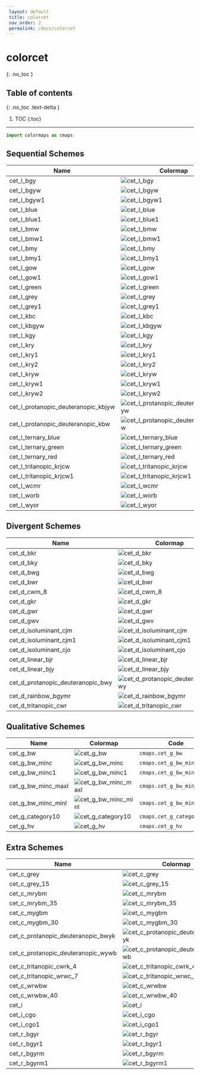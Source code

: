 ```yaml
--- 
 layout: default 
 title: colorcet 
 nav_order: 2 
 permalink: /docs/colorcet 
--- 
```


# colorcet 
{: .no_toc } 

## Table of contents
{: .no_toc .text-delta }

1. TOC
{:toc}

---

 ```python 
 import colormaps as cmaps 
 ``` 

## Sequential Schemes

| Name        | Colormap    | Code       | Levels     | 
| ----------- | ----------- | -----------| -----------| 
| cet_l_bgy| ![cet_l_bgy](/colormaps/assets/images/colorcet/cet_l_bgy.png) | ```cmaps.cet_l_bgy``` | 256| 
| cet_l_bgyw| ![cet_l_bgyw](/colormaps/assets/images/colorcet/cet_l_bgyw.png) | ```cmaps.cet_l_bgyw``` | 256| 
| cet_l_bgyw1| ![cet_l_bgyw1](/colormaps/assets/images/colorcet/cet_l_bgyw1.png) | ```cmaps.cet_l_bgyw1``` | 256| 
| cet_l_blue| ![cet_l_blue](/colormaps/assets/images/colorcet/cet_l_blue.png) | ```cmaps.cet_l_blue``` | 256| 
| cet_l_blue1| ![cet_l_blue1](/colormaps/assets/images/colorcet/cet_l_blue1.png) | ```cmaps.cet_l_blue1``` | 256| 
| cet_l_bmw| ![cet_l_bmw](/colormaps/assets/images/colorcet/cet_l_bmw.png) | ```cmaps.cet_l_bmw``` | 256| 
| cet_l_bmw1| ![cet_l_bmw1](/colormaps/assets/images/colorcet/cet_l_bmw1.png) | ```cmaps.cet_l_bmw1``` | 256| 
| cet_l_bmy| ![cet_l_bmy](/colormaps/assets/images/colorcet/cet_l_bmy.png) | ```cmaps.cet_l_bmy``` | 256| 
| cet_l_bmy1| ![cet_l_bmy1](/colormaps/assets/images/colorcet/cet_l_bmy1.png) | ```cmaps.cet_l_bmy1``` | 256| 
| cet_l_gow| ![cet_l_gow](/colormaps/assets/images/colorcet/cet_l_gow.png) | ```cmaps.cet_l_gow``` | 256| 
| cet_l_gow1| ![cet_l_gow1](/colormaps/assets/images/colorcet/cet_l_gow1.png) | ```cmaps.cet_l_gow1``` | 256| 
| cet_l_green| ![cet_l_green](/colormaps/assets/images/colorcet/cet_l_green.png) | ```cmaps.cet_l_green``` | 256| 
| cet_l_grey| ![cet_l_grey](/colormaps/assets/images/colorcet/cet_l_grey.png) | ```cmaps.cet_l_grey``` | 256| 
| cet_l_grey1| ![cet_l_grey1](/colormaps/assets/images/colorcet/cet_l_grey1.png) | ```cmaps.cet_l_grey1``` | 256| 
| cet_l_kbc| ![cet_l_kbc](/colormaps/assets/images/colorcet/cet_l_kbc.png) | ```cmaps.cet_l_kbc``` | 256| 
| cet_l_kbgyw| ![cet_l_kbgyw](/colormaps/assets/images/colorcet/cet_l_kbgyw.png) | ```cmaps.cet_l_kbgyw``` | 256| 
| cet_l_kgy| ![cet_l_kgy](/colormaps/assets/images/colorcet/cet_l_kgy.png) | ```cmaps.cet_l_kgy``` | 256| 
| cet_l_kry| ![cet_l_kry](/colormaps/assets/images/colorcet/cet_l_kry.png) | ```cmaps.cet_l_kry``` | 256| 
| cet_l_kry1| ![cet_l_kry1](/colormaps/assets/images/colorcet/cet_l_kry1.png) | ```cmaps.cet_l_kry1``` | 256| 
| cet_l_kry2| ![cet_l_kry2](/colormaps/assets/images/colorcet/cet_l_kry2.png) | ```cmaps.cet_l_kry2``` | 256| 
| cet_l_kryw| ![cet_l_kryw](/colormaps/assets/images/colorcet/cet_l_kryw.png) | ```cmaps.cet_l_kryw``` | 256| 
| cet_l_kryw1| ![cet_l_kryw1](/colormaps/assets/images/colorcet/cet_l_kryw1.png) | ```cmaps.cet_l_kryw1``` | 256| 
| cet_l_kryw2| ![cet_l_kryw2](/colormaps/assets/images/colorcet/cet_l_kryw2.png) | ```cmaps.cet_l_kryw2``` | 256| 
| cet_l_protanopic_deuteranopic_kbjyw| ![cet_l_protanopic_deuteranopic_kbjyw](/colormaps/assets/images/colorcet/cet_l_protanopic_deuteranopic_kbjyw.png) | ```cmaps.cet_l_protanopic_deuteranopic_kbjyw``` | 256| 
| cet_l_protanopic_deuteranopic_kbw| ![cet_l_protanopic_deuteranopic_kbw](/colormaps/assets/images/colorcet/cet_l_protanopic_deuteranopic_kbw.png) | ```cmaps.cet_l_protanopic_deuteranopic_kbw``` | 256| 
| cet_l_ternary_blue| ![cet_l_ternary_blue](/colormaps/assets/images/colorcet/cet_l_ternary_blue.png) | ```cmaps.cet_l_ternary_blue``` | 256| 
| cet_l_ternary_green| ![cet_l_ternary_green](/colormaps/assets/images/colorcet/cet_l_ternary_green.png) | ```cmaps.cet_l_ternary_green``` | 256| 
| cet_l_ternary_red| ![cet_l_ternary_red](/colormaps/assets/images/colorcet/cet_l_ternary_red.png) | ```cmaps.cet_l_ternary_red``` | 256| 
| cet_l_tritanopic_krjcw| ![cet_l_tritanopic_krjcw](/colormaps/assets/images/colorcet/cet_l_tritanopic_krjcw.png) | ```cmaps.cet_l_tritanopic_krjcw``` | 256| 
| cet_l_tritanopic_krjcw1| ![cet_l_tritanopic_krjcw1](/colormaps/assets/images/colorcet/cet_l_tritanopic_krjcw1.png) | ```cmaps.cet_l_tritanopic_krjcw1``` | 256| 
| cet_l_wcmr| ![cet_l_wcmr](/colormaps/assets/images/colorcet/cet_l_wcmr.png) | ```cmaps.cet_l_wcmr``` | 256| 
| cet_l_worb| ![cet_l_worb](/colormaps/assets/images/colorcet/cet_l_worb.png) | ```cmaps.cet_l_worb``` | 256| 
| cet_l_wyor| ![cet_l_wyor](/colormaps/assets/images/colorcet/cet_l_wyor.png) | ```cmaps.cet_l_wyor``` | 256| 

## Divergent Schemes

| Name        | Colormap    | Code       | Levels     | 
| ----------- | ----------- | -----------| -----------| 
| cet_d_bkr| ![cet_d_bkr](/colormaps/assets/images/colorcet/cet_d_bkr.png) | ```cmaps.cet_d_bkr``` | 256| 
| cet_d_bky| ![cet_d_bky](/colormaps/assets/images/colorcet/cet_d_bky.png) | ```cmaps.cet_d_bky``` | 256| 
| cet_d_bwg| ![cet_d_bwg](/colormaps/assets/images/colorcet/cet_d_bwg.png) | ```cmaps.cet_d_bwg``` | 256| 
| cet_d_bwr| ![cet_d_bwr](/colormaps/assets/images/colorcet/cet_d_bwr.png) | ```cmaps.cet_d_bwr``` | 256| 
| cet_d_cwm_8| ![cet_d_cwm_8](/colormaps/assets/images/colorcet/cet_d_cwm_8.png) | ```cmaps.cet_d_cwm_8``` | 256| 
| cet_d_gkr| ![cet_d_gkr](/colormaps/assets/images/colorcet/cet_d_gkr.png) | ```cmaps.cet_d_gkr``` | 256| 
| cet_d_gwr| ![cet_d_gwr](/colormaps/assets/images/colorcet/cet_d_gwr.png) | ```cmaps.cet_d_gwr``` | 256| 
| cet_d_gwv| ![cet_d_gwv](/colormaps/assets/images/colorcet/cet_d_gwv.png) | ```cmaps.cet_d_gwv``` | 256| 
| cet_d_isoluminant_cjm| ![cet_d_isoluminant_cjm](/colormaps/assets/images/colorcet/cet_d_isoluminant_cjm.png) | ```cmaps.cet_d_isoluminant_cjm``` | 256| 
| cet_d_isoluminant_cjm1| ![cet_d_isoluminant_cjm1](/colormaps/assets/images/colorcet/cet_d_isoluminant_cjm1.png) | ```cmaps.cet_d_isoluminant_cjm1``` | 256| 
| cet_d_isoluminant_cjo| ![cet_d_isoluminant_cjo](/colormaps/assets/images/colorcet/cet_d_isoluminant_cjo.png) | ```cmaps.cet_d_isoluminant_cjo``` | 256| 
| cet_d_linear_bjr| ![cet_d_linear_bjr](/colormaps/assets/images/colorcet/cet_d_linear_bjr.png) | ```cmaps.cet_d_linear_bjr``` | 256| 
| cet_d_linear_bjy| ![cet_d_linear_bjy](/colormaps/assets/images/colorcet/cet_d_linear_bjy.png) | ```cmaps.cet_d_linear_bjy``` | 256| 
| cet_d_protanopic_deuteranopic_bwy| ![cet_d_protanopic_deuteranopic_bwy](/colormaps/assets/images/colorcet/cet_d_protanopic_deuteranopic_bwy.png) | ```cmaps.cet_d_protanopic_deuteranopic_bwy``` | 256| 
| cet_d_rainbow_bgymr| ![cet_d_rainbow_bgymr](/colormaps/assets/images/colorcet/cet_d_rainbow_bgymr.png) | ```cmaps.cet_d_rainbow_bgymr``` | 256| 
| cet_d_tritanopic_cwr| ![cet_d_tritanopic_cwr](/colormaps/assets/images/colorcet/cet_d_tritanopic_cwr.png) | ```cmaps.cet_d_tritanopic_cwr``` | 256| 


## Qualitative Schemes

| Name        | Colormap    | Code       | Levels     | 
| ----------- | ----------- | -----------| -----------| 
| cet_g_bw| ![cet_g_bw](/colormaps/assets/images/colorcet/cet_g_bw.png) | ```cmaps.cet_g_bw``` | 256| 
| cet_g_bw_minc| ![cet_g_bw_minc](/colormaps/assets/images/colorcet/cet_g_bw_minc.png) | ```cmaps.cet_g_bw_minc``` | 256| 
| cet_g_bw_minc1| ![cet_g_bw_minc1](/colormaps/assets/images/colorcet/cet_g_bw_minc1.png) | ```cmaps.cet_g_bw_minc1``` | 256| 
| cet_g_bw_minc_maxl| ![cet_g_bw_minc_maxl](/colormaps/assets/images/colorcet/cet_g_bw_minc_maxl.png) | ```cmaps.cet_g_bw_minc_maxl``` | 256| 
| cet_g_bw_minc_minl| ![cet_g_bw_minc_minl](/colormaps/assets/images/colorcet/cet_g_bw_minc_minl.png) | ```cmaps.cet_g_bw_minc_minl``` | 256| 
| cet_g_category10| ![cet_g_category10](/colormaps/assets/images/colorcet/cet_g_category10.png) | ```cmaps.cet_g_category10``` | 256| 
| cet_g_hv| ![cet_g_hv](/colormaps/assets/images/colorcet/cet_g_hv.png) | ```cmaps.cet_g_hv``` | 256| 

## Extra Schemes

| Name        | Colormap    | Code       | Levels     | 
| ----------- | ----------- | -----------| -----------| 
| cet_c_grey| ![cet_c_grey](/colormaps/assets/images/colorcet/cet_c_grey.png) | ```cmaps.cet_c_grey``` | 256| 
| cet_c_grey_15| ![cet_c_grey_15](/colormaps/assets/images/colorcet/cet_c_grey_15.png) | ```cmaps.cet_c_grey_15``` | 256| 
| cet_c_mrybm| ![cet_c_mrybm](/colormaps/assets/images/colorcet/cet_c_mrybm.png) | ```cmaps.cet_c_mrybm``` | 256| 
| cet_c_mrybm_35| ![cet_c_mrybm_35](/colormaps/assets/images/colorcet/cet_c_mrybm_35.png) | ```cmaps.cet_c_mrybm_35``` | 256| 
| cet_c_mygbm| ![cet_c_mygbm](/colormaps/assets/images/colorcet/cet_c_mygbm.png) | ```cmaps.cet_c_mygbm``` | 256| 
| cet_c_mygbm_30| ![cet_c_mygbm_30](/colormaps/assets/images/colorcet/cet_c_mygbm_30.png) | ```cmaps.cet_c_mygbm_30``` | 256| 
| cet_c_protanopic_deuteranopic_bwyk| ![cet_c_protanopic_deuteranopic_bwyk](/colormaps/assets/images/colorcet/cet_c_protanopic_deuteranopic_bwyk.png) | ```cmaps.cet_c_protanopic_deuteranopic_bwyk``` | 256| 
| cet_c_protanopic_deuteranopic_wywb| ![cet_c_protanopic_deuteranopic_wywb](/colormaps/assets/images/colorcet/cet_c_protanopic_deuteranopic_wywb.png) | ```cmaps.cet_c_protanopic_deuteranopic_wywb``` | 256| 
| cet_c_tritanopic_cwrk_4| ![cet_c_tritanopic_cwrk_4](/colormaps/assets/images/colorcet/cet_c_tritanopic_cwrk_4.png) | ```cmaps.cet_c_tritanopic_cwrk_4``` | 256| 
| cet_c_tritanopic_wrwc_7| ![cet_c_tritanopic_wrwc_7](/colormaps/assets/images/colorcet/cet_c_tritanopic_wrwc_7.png) | ```cmaps.cet_c_tritanopic_wrwc_7``` | 256| 
| cet_c_wrwbw| ![cet_c_wrwbw](/colormaps/assets/images/colorcet/cet_c_wrwbw.png) | ```cmaps.cet_c_wrwbw``` | 256| 
| cet_c_wrwbw_40| ![cet_c_wrwbw_40](/colormaps/assets/images/colorcet/cet_c_wrwbw_40.png) | ```cmaps.cet_c_wrwbw_40``` | 256| 
| cet_i| ![cet_i](/colormaps/assets/images/colorcet/cet_i.png) | ```cmaps.cet_i``` | 256| 
| cet_i_cgo| ![cet_i_cgo](/colormaps/assets/images/colorcet/cet_i_cgo.png) | ```cmaps.cet_i_cgo``` | 256| 
| cet_i_cgo1| ![cet_i_cgo1](/colormaps/assets/images/colorcet/cet_i_cgo1.png) | ```cmaps.cet_i_cgo1``` | 256| 
| cet_r_bgyr| ![cet_r_bgyr](/colormaps/assets/images/colorcet/cet_r_bgyr.png) | ```cmaps.cet_r_bgyr``` | 256| 
| cet_r_bgyr1| ![cet_r_bgyr1](/colormaps/assets/images/colorcet/cet_r_bgyr1.png) | ```cmaps.cet_r_bgyr1``` | 256| 
| cet_r_bgyrm| ![cet_r_bgyrm](/colormaps/assets/images/colorcet/cet_r_bgyrm.png) | ```cmaps.cet_r_bgyrm``` | 256| 
| cet_r_bgyrm1| ![cet_r_bgyrm1](/colormaps/assets/images/colorcet/cet_r_bgyrm1.png) | ```cmaps.cet_r_bgyrm1``` | 256| 